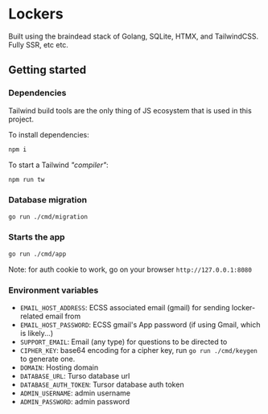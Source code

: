 # Lockers

Built using the braindead stack of Golang, SQLite, HTMX, and TailwindCSS. Fully SSR, etc etc.

## Getting started

### Dependencies

Tailwind build tools are the only thing of JS ecosystem that is used in this project.

To install dependencies:

```sh
npm i
```

To start a Tailwind _"compiler"_:

```sh
npm run tw
```

### Database migration

```sh
go run ./cmd/migration
```

### Starts the app

```sh
go run ./cmd/app
```

Note: for auth cookie to work, go on your browser `http://127.0.0.1:8080`

### Environment variables

- `EMAIL_HOST_ADDRESS`: ECSS associated email (gmail) for sending locker-related email from
- `EMAIL_HOST_PASSWORD`: ECSS gmail's App password (if using Gmail, which is likely...)
- `SUPPORT_EMAIL`: Email (any type) for questions to be directed to
- `CIPHER_KEY`: base64 encoding for a cipher key, run `go run ./cmd/keygen` to generate one.
- `DOMAIN`: Hosting domain
- `DATABASE_URL`: Turso database url
- `DATABASE_AUTH_TOKEN`: Tursor database auth token
- `ADMIN_USERNAME`: admin username
- `ADMIN_PASSWORD`: admin password

